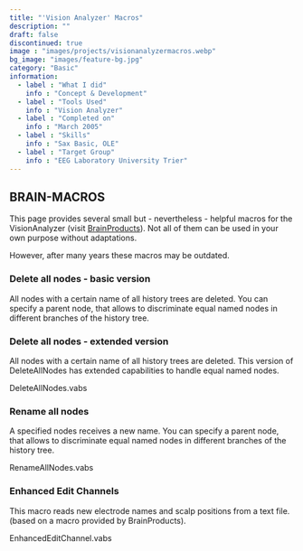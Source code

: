 ```yaml
---
title: "'Vision Analyzer' Macros"
description: ""
draft: false
discontinued: true
image : "images/projects/visionanalyzermacros.webp"
bg_image: "images/feature-bg.jpg"
category: "Basic"
information:
  - label : "What I did"
    info : "Concept & Development"
  - label : "Tools Used"
    info : "Vision Analyzer"
  - label : "Completed on"
    info : "March 2005"
  - label : "Skills"
    info : "Sax Basic, OLE"
  - label : "Target Group"
    info : "EEG Laboratory University Trier"
---
```


## BRAIN-MACROS

This page provides several small but - nevertheless - helpful macros for the VisionAnalyzer (visit [BrainProducts](https://www.brainproducts.com/)). Not all of them can be used in your own purpose without adaptations.

However, after many years these macros may be outdated.
 

### Delete all nodes - basic version
All nodes with a certain name of all history trees are deleted. You can specify a parent node, that allows to discriminate equal named nodes in different branches of the history tree.



### Delete all nodes - extended version
All nodes with a certain name of all history trees are deleted. This version of DeleteAllNodes has extended capabilities to handle equal named nodes.

DeleteAllNodes.vabs	



### Rename all nodes
A specified nodes receives a new name. You can specify a parent node, that allows to discriminate equal named nodes in different branches of the history tree.

RenameAllNodes.vabs	



### Enhanced Edit Channels
This macro reads new electrode names and scalp positions from a text file. (based on a macro provided by BrainProducts).

EnhancedEditChannel.vabs	